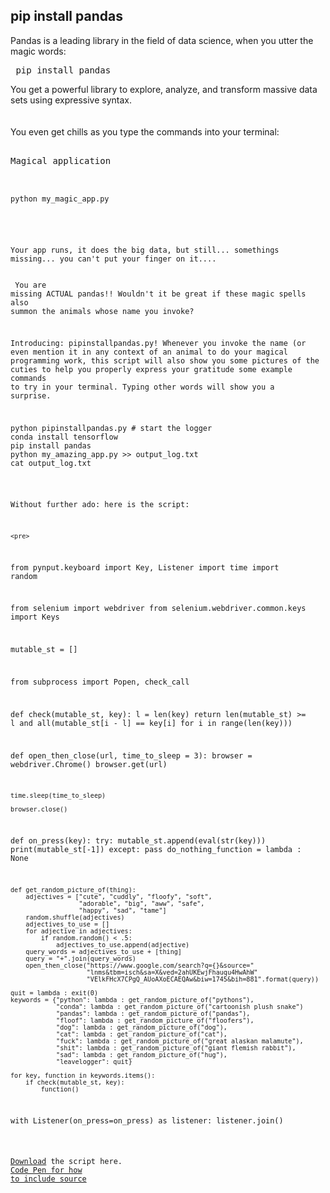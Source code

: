 <h2>pip install pandas</h2>


Pandas is a leading library in the field of data science, when you utter the magic words:
    <pre>
        pip install pandas
</pre>

You get a powerful library to explore, analyze, and transform massive data sets using expressive syntax.
<br/><br/><br/>
You even get chills as you type the commands into your terminal:

<pre>
    <figcaption>Magical application</figcaption>
    <pre><code contenteditable="false" tabindex="0" spellcheck="false">python my_magic_app.py
    </pre>

Your app runs, it does the big data, but still... somethings missing... you can't put your finger on it....
<br/><br/><br/>
You are missing ACTUAL pandas!! Wouldn't it be great if these magic spells also summon the animals whose name you invoke?

Introducing: pipinstallpandas.py! Whenever you invoke the name (or even mention it in any context of an animal to do your magical programming work, this script
will also show you some pictures of the cuties to help you properly express your gratitude some example commands to try in your terminal. Typing other words will show you a surprise.

<pre>
python pipinstallpandas.py # start the logger
conda install tensorflow
pip install pandas
python my_amazing_app.py >> output_log.txt
cat output_log.txt
</pre>

Without further ado: here is the script:

    <pre>
from pynput.keyboard import Key, Listener
import time
import random

from selenium import webdriver
from selenium.webdriver.common.keys import Keys

mutable_st = []


from subprocess import Popen, check_call

def check(mutable_st, key):
    l = len(key)
    return len(mutable_st) >= l and all(mutable_st[i - l] == key[i] for i in range(len(key)))


def open_then_close(url, time_to_sleep = 3):
    browser = webdriver.Chrome()
    browser.get(url)

    time.sleep(time_to_sleep)

    browser.close()

def on_press(key):
    try:
        mutable_st.append(eval(str(key)))
        print(mutable_st[-1])
    except:
        pass
    do_nothing_function = lambda : None

    def get_random_picture_of(thing):
        adjectives = ["cute", "cuddly", "floofy", "soft",
                      "adorable", "big", "aww", "safe",
                      "happy", "sad", "tame"]
        random.shuffle(adjectives)
        adjectives_to_use = []
        for adjective in adjectives:
            if random.random() < .5:
                adjectives_to_use.append(adjective)
        query_words = adjectives_to_use + [thing]
        query = "+".join(query_words)
        open_then_close("https://www.google.com/search?q={}&source="
                        "lnms&tbm=isch&sa=X&ved=2ahUKEwjFhauqu4HwAhW"
                        "VElkFHcX7CPgQ_AUoAXoECAEQAw&biw=1745&bih=881".format(query))

    quit = lambda : exit(0)
    keywords = {"python": lambda : get_random_picture_of("pythons"),
                "conda": lambda : get_random_picture_of("cartoonish plush snake")
                "pandas": lambda : get_random_picture_of("pandas"),
                "floof": lambda : get_random_picture_of("floofers"),
                "dog": lambda : get_random_picture_of("dog"),
                "cat": lambda : get_random_picture_of("cat"),
                "fuck": lambda : get_random_picture_of("great alaskan malamute"),
                "shit": lambda : get_random_picture_of("giant flemish rabbit"),
                "sad": lambda : get_random_picture_of("hug"),
                "leavelogger": quit}

    for key, function in keywords.items():
        if check(mutable_st, key):
            function()

with Listener(on_press=on_press) as listener:
    listener.join()
   </pre>


<a href = "../pipinstallpandas.py">Download</a> the script here.
<a href = "https://codepen.io/daemondevin/pen/pNqpQE">Code Pen for how to include source</a>
